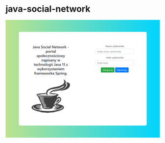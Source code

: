 # java-social-network

![alt text](https://github.com/Krzemien/java-social-network/blob/main/src/main/webapp/resources/images/login-page.png?raw=true)
